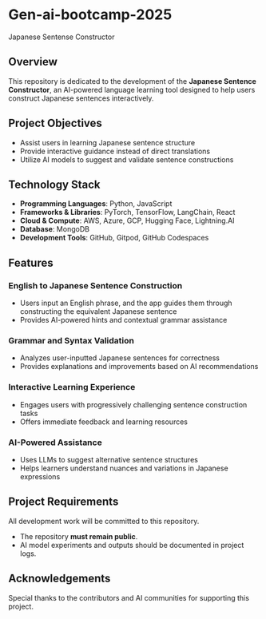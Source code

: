 # Gen-ai-bootcamp-2025
Japanese Sentense Constructor


## Overview
This repository is dedicated to the development of the **Japanese Sentence Constructor**, an AI-powered language learning tool designed to help users construct Japanese sentences interactively.

## Project Objectives
- Assist users in learning Japanese sentence structure
- Provide interactive guidance instead of direct translations
- Utilize AI models to suggest and validate sentence constructions

## Technology Stack
- **Programming Languages**: Python, JavaScript
- **Frameworks & Libraries**: PyTorch, TensorFlow, LangChain, React
- **Cloud & Compute**: AWS, Azure, GCP, Hugging Face, Lightning.AI
- **Database**: MongoDB
- **Development Tools**: GitHub, Gitpod, GitHub Codespaces

## Features
### **English to Japanese Sentence Construction**
- Users input an English phrase, and the app guides them through constructing the equivalent Japanese sentence
- Provides AI-powered hints and contextual grammar assistance

### **Grammar and Syntax Validation**
- Analyzes user-inputted Japanese sentences for correctness
- Provides explanations and improvements based on AI recommendations

### **Interactive Learning Experience**
- Engages users with progressively challenging sentence construction tasks
- Offers immediate feedback and learning resources

### **AI-Powered Assistance**
- Uses LLMs to suggest alternative sentence structures
- Helps learners understand nuances and variations in Japanese expressions

## Project Requirements
All development work will be committed to this repository. 
- The repository **must remain public**.
- AI model experiments and outputs should be documented in project logs.


## Acknowledgements
Special thanks to the contributors and AI communities for supporting this project.

